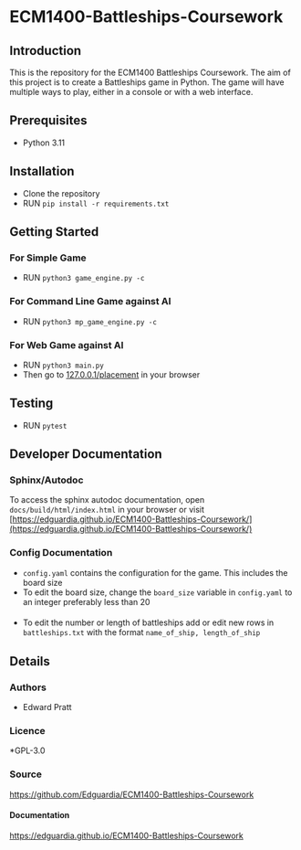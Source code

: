 # ECM1400-Battleships-Coursework

## Introduction
This is the repository for the ECM1400 Battleships Coursework. The aim of this project is to create a Battleships game 
in Python. The game will have multiple ways to play, either in a console or with a web interface.
## Prerequisites
* Python 3.11

## Installation
* Clone the repository
* RUN `pip install -r requirements.txt`

## Getting Started
### For Simple Game
* RUN `python3 game_engine.py -c`

### For Command Line Game against AI
* RUN `python3 mp_game_engine.py -c`

### For Web Game against AI
* RUN `python3 main.py`
* Then go to [127.0.0.1/placement](https://127.0.0.1/placement) in your browser

## Testing
* RUN `pytest`
## Developer Documentation
### Sphinx/Autodoc
To access the sphinx autodoc documentation, open `docs/build/html/index.html` in your browser or
visit [https://edguardia.github.io/ECM1400-Battleships-Coursework/](https://edguardia.github.io/ECM1400-Battleships-Coursework/)
####
### Config Documentation
* `config.yaml` contains the configuration for the game. This includes the board size
* To edit the board size, change the `board_size` variable in `config.yaml` to an integer preferably less than 20
####

* To edit the number or length of battleships add or edit new rows in `battleships.txt` with the format `name_of_ship, length_of_ship`

## Details

### Authors
* Edward Pratt
### Licence
*GPL-3.0
### Source
https://github.com/Edguardia/ECM1400-Battleships-Coursework
#### Documentation
https://edguardia.github.io/ECM1400-Battleships-Coursework